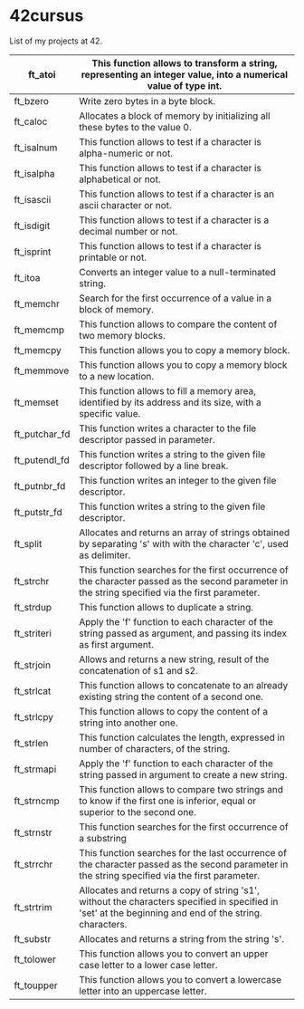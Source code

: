 # 42cursus
List of my projects at 42.

| ft_atoi       | This function allows to transform a string, representing an integer value, into a numerical value of type int.                                          |
|---------------|---------------------------------------------------------------------------------------------------------------------------------------------------------|
| ft_bzero      | Write zero bytes in a byte block.                                                                                                                       |
| ft_caloc      | Allocates a block of memory by initializing all these bytes to the value 0.                                                                             |
| ft_isalnum    | This function allows to test if a character is alpha-numeric or not.                                                                                    |
| ft_isalpha    | This function allows to test if a character is alphabetical or not.                                                                                     |
| ft_isascii    | This function allows to test if a character is an ascii character or not.                                                                               |
| ft_isdigit    | This function allows to test if a character is a decimal number or not.                                                                                 |
| ft_isprint    | This function allows to test if a character is printable or not.                                                                                        |
| ft_itoa       | Converts an integer value to a null-terminated string.                                                                                                  |
| ft_memchr     | Search for the first occurrence of a value in a block of memory.                                                                                        |
| ft_memcmp     | This function allows to compare the content of two memory blocks.                                                                                       |
| ft_memcpy     | This function allows you to copy a memory block.                                                                                                        |
| ft_memmove    | This function allows you to copy a memory block to a new location.                                                                                      |
| ft_memset     | This function allows to fill a memory area, identified by its address and its size, with a specific value.                                              |
| ft_putchar_fd | This function writes a character to the file descriptor passed in parameter.                                                                            |
| ft_putendl_fd | This function writes a string to the given file descriptor followed by a line break.                                                                    |
| ft_putnbr_fd  | This function writes an integer to the given file descriptor.                                                                                           |
| ft_putstr_fd  | This function writes a string to the given file descriptor.                                                                                             |
| ft_split      | Allocates and returns an array of strings obtained by separating 's' with with the character 'c', used as delimiter.                                    |
| ft_strchr     | This function searches for the first occurrence of the character passed as the second parameter in the string specified via the first parameter.        |
| ft_strdup     | This function allows to duplicate a string.                                                                                                             |
| ft_striteri   | Apply the 'f' function to each character of the string passed as argument, and passing its index as first argument.                                     |
| ft_strjoin    | Allows and returns a new string, result of the concatenation of s1 and s2.                                                                              |
| ft_strlcat    | This function allows to concatenate to an already existing string the content of a second one.                                                          |
| ft_strlcpy    | This function allows to copy the content of a string into another one.                                                                                  |
| ft_strlen     | This function calculates the length, expressed in number of characters, of the string.                                                                  |
| ft_strmapi    | Apply the 'f' function to each character of the string passed in argument to create a new string.                                                       |
| ft_strncmp    | This function allows to compare two strings and to know if the first one is inferior, equal or superior to the second one.                              |
| ft_strnstr    | This function searches for the first occurrence of a substring                                                                                          |
| ft_strrchr    | This function searches for the last occurrence of the character passed as the second parameter in the string specified via the first parameter.         |
| ft_strtrim    | Allocates and returns a copy of string 's1', without the characters specified in specified in 'set' at the beginning and end of the string. characters. |
| ft_substr     | Allocates and returns a string from the string 's'.                                                                                                     |
| ft_tolower    | This function allows you to convert an upper case letter to a lower case letter.                                                                        |
| ft_toupper    | This function allows you to convert a lowercase letter into an uppercase letter.                                                                        |
